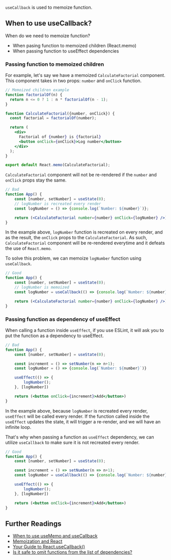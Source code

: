 `useCallback` is used to memoize function.

## When to use useCallback?

When do we need to memoize function?
- When pasing function to memoized children (React.memo)
- When passing function to useEffect dependencies

### Passing function to memoized children
For example, let's say we have a memoized `CalculateFactorial` component. This component takes in two props: `number` and `onClick` function.

```jsx
// Memoized children example
function factorialOf(n) {
  return n <= 0 ? 1 : n * factorialOf(n - 1);
}

function CalculateFactorial({number, onClick}) {
  const factorial = factorialOf(number);

  return (
    <div>
      Factorial of {number} is {factorial}
      <button onClick={onClick}>Log number</button>
    </div>
  );
}

export default React.memo(CalculateFactorial);
```

`CalculateFactorial` component will not be re-rendered if the `number` and `onClick` props stay the same.

```jsx
// Bad
function App() {
	const [number, setNumber] = useState(0);
	// logNumber is recreated every render 
	const logNumber = () => {console.log(`Number: ${number}`)};

	return (<CalculateFactorial number={number} onClick={logNumber} />)
}
```

In the example above, `logNumber` function is recreated on every render, and as the result, the `onClick` props to the `CalculateFactorial`. As such, `CalculateFactorial` component will be re-rendered everytime and it defeats the use of `React.memo`.

To solve this problem, we can memoize `logNumber` function using `useCallback`.

```jsx
// Good
function App() {
	const [number, setNumber] = useState(0);
	// logNumber is memoized
	const logNumber = useCallback(() => {console.log(`Number: ${number}`)}, [number]);

	return (<CalculateFactorial number={number} onClick={logNumber} />)
}
```

### Passing function as dependency of useEffect

When calling a function inside `useEffect`, if you use ESLint, it will ask you to put the function as a dependency to useEffect.

```jsx
// Bad
function App() {
	const [number, setNumber] = useState(0);

	const increment = () => setNumber(n => n+1);
	const logNumber = () => {console.log(`Number: ${number}`)}

	useEffect(() => {
		logNumber();
	}, [logNumber])

	return (<button onClick={increment}>Add</button>)
}
```
In the example above, because `logNumber` is recreated every render, `useEffect` will be called every render. If the function called inside the `useEffect` updates the state, it will trigger a re-render, and we will have an infinite loop.

That's why when passing a function as `useEffect` dependency, we can utilize `useCallback` to make sure it is not recreated every render.

```jsx
// Good
function App() {
	const [number, setNumber] = useState(0);

	const increment = () => setNumber(n => n+1);
	const logNumber = useCallback(() => {console.log(`Number: ${number}`)}, [number]);

	useEffect(() => {
		logNumber();
	}, [logNumber])

	return (<button onClick={increment}>Add</button>)
}
```

## Further Readings

- [When to use useMemo and useCallback](https://kentcdodds.com/blog/usememo-and-usecallback)
- [Memoization and React](https://epicreact.dev/memoization-and-react)
- [Your Guide to React.useCallback()](https://dmitripavlutin.com/dont-overuse-react-usecallback)
- [Is it safe to omit functions from the list of dependencies?](https://reactjs.org/docs/hooks-faq.html#is-it-safe-to-omit-functions-from-the-list-of-dependencies)